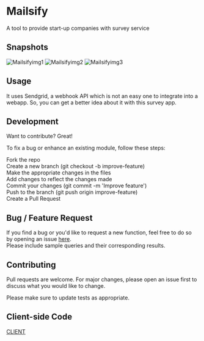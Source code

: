 # Mailsify

A tool to provide start-up companies with survey service

## Snapshots
![Mailsifyimg1](https://user-images.githubusercontent.com/56764533/85940845-9f4cac80-b93c-11ea-9def-832bd245df3d.png)
![Mailsifyimg2](https://user-images.githubusercontent.com/56764533/85940854-ac699b80-b93c-11ea-8310-5ed7b48e576e.png)
![Mailsifyimg3](https://user-images.githubusercontent.com/56764533/85940874-d28f3b80-b93c-11ea-9de9-940d3613f869.png)

## Usage

It uses Sendgrid, a webhook API which is not an easy one to integrate into a webapp. So, you can get a better idea about it with this survey app.

## Development
Want to contribute? Great!

To fix a bug or enhance an existing module, follow these steps:

Fork the repo\
Create a new branch (git checkout -b improve-feature)\
Make the appropriate changes in the files\
Add changes to reflect the changes made\
Commit your changes (git commit -m 'Improve feature')\
Push to the branch (git push origin improve-feature)\
Create a Pull Request

## Bug / Feature Request
If you find a bug or you'd like to request a new function, feel free to do so by opening an issue [here](https://github.com/ayush-020198/Mailsify/issues/new).\
Please include sample queries and their corresponding results.

## Contributing
Pull requests are welcome. For major changes, please open an issue first to discuss what you would like to change.

Please make sure to update tests as appropriate.

## Client-side Code
[CLIENT](https://github.com/ayush-020198/Mailsify/tree/master/client)

